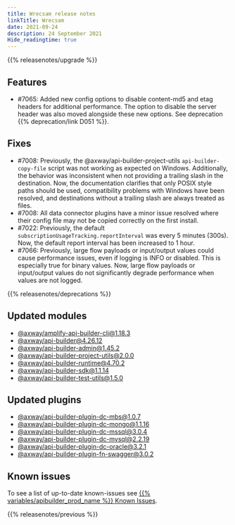 ```yaml
---
title: Wrecsam release notes
linkTitle: Wrecsam
date: 2021-09-24
description: 24 September 2021
Hide_readingtime: true
---
```


{{% releasenotes/upgrade %}}
## Features

* #7065: Added new config options to disable content-md5 and etag headers for additional performance. The option to disable the server header was also moved alongside these new options. See deprecation {{% deprecation/link D051 %}}.

## Fixes

* #7008: Previously, the @axway/api-builder-project-utils `api-builder-copy-file` script was not working as expected on Windows. Additionally, the behavior was inconsistent when not providing a trailing slash in the destination. Now, the documentation clarifies that only POSIX style paths should be used, compatibility problems with Windows have been resolved, and destinations without a trailing slash are always treated as files.
* #7008: All data connector plugins have a minor issue resolved where their config file may not be copied correctly on the first install.
* #7022: Previously, the default `subscriptionUsageTracking.reportInterval` was every 5 minutes (300s). Now, the default report interval has been increased to 1 hour.
* #7066: Previously, large flow payloads or input/output values could cause performance issues, even if logging is INFO or disabled. This is especially true for binary values. Now, large flow payloads or input/output values do not significantly degrade performance when values are not logged.

{{% releasenotes/deprecations %}}

## Updated modules

* [@axway/amplify-api-builder-cli@1.18.3](https://www.npmjs.com/package/@axway/amplify-api-builder-cli/v/1.18.3)
* [@axway/api-builder@4.26.12](https://www.npmjs.com/package/@axway/api-builder/v/4.26.12)
* [@axway/api-builder-admin@1.45.2](https://www.npmjs.com/package/@axway/api-builder-admin/v/1.45.2)
* [@axway/api-builder-project-utils@2.0.0](https://www.npmjs.com/package/@axway/api-builder-project-utils/v/2.0.0)
* [@axway/api-builder-runtime@4.70.2](https://www.npmjs.com/package/@axway/api-builder-runtime/v/4.70.2)
* [@axway/api-builder-sdk@1.1.14](https://www.npmjs.com/package/@axway/api-builder-sdk/v/1.1.14)
* [@axway/api-builder-test-utils@1.5.0](https://www.npmjs.com/package/@axway/api-builder-test-utils/v/1.5.0)

## Updated plugins

* [@axway/api-builder-plugin-dc-mbs@1.0.7](https://www.npmjs.com/package/@axway/api-builder-plugin-dc-mbs/v/1.0.7)
* [@axway/api-builder-plugin-dc-mongo@1.1.16](https://www.npmjs.com/package/@axway/api-builder-plugin-dc-mongo/v/1.1.16)
* [@axway/api-builder-plugin-dc-mssql@3.0.4](https://www.npmjs.com/package/@axway/api-builder-plugin-dc-mssql/v/3.0.4)
* [@axway/api-builder-plugin-dc-mysql@2.2.19](https://www.npmjs.com/package/@axway/api-builder-plugin-dc-mysql/v/2.2.19)
* [@axway/api-builder-plugin-dc-oracle@3.2.1](https://www.npmjs.com/package/@axway/api-builder-plugin-dc-oracle/v/3.2.1)
* [@axway/api-builder-plugin-fn-swagger@3.0.2](https://www.npmjs.com/package/@axway/api-builder-plugin-fn-swagger/v/3.0.2)

## Known issues

To see a list of up-to-date known-issues see [{{% variables/apibuilder_prod_name %}} Known Issues](/docs/known_issues/).

{{% releasenotes/previous %}}
